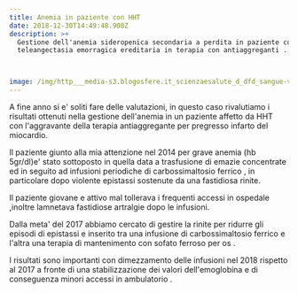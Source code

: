 ```yaml
---
title: Anemia in paziente con HHT
date: 2018-12-30T14:49:48.908Z
description: >+
  Gestione dell'anemia sideropenica secondaria a perdita in paziente con 
  teleangectasia emorragica ereditaria in terapia con antiaggreganti .



image: /img/http___media-s3.blogosfere.it_scienzaesalute_d_dfd_sangue-vena-1.jpg
---
```

A fine anno si e' soliti fare delle valutazioni, in questo caso rivalutiamo i risultati ottenuti nella gestione dell'anemia in un paziente affetto da HHT con l'aggravante della terapia antiaggregante per pregresso infarto del miocardio.

Il paziente giunto alla mia attenzione nel 2014 per grave anemia (hb 5gr/dl)e' stato sottoposto in quella data a trasfusione di emazie concentrate ed in seguito ad infusioni periodiche di carbossimaltosio ferrico , in particolare dopo violente epistassi sostenute da una fastidiosa rinite.

Il paziente giovane e attivo mal tollerava i frequenti accessi in ospedale ,inoltre lamnetava fastidiose artralgie dopo le infusioni.

Dalla meta' del 2017 abbiamo cercato di gestire la rinite per ridurre gli episodi di epistassi e inserito tra una infusione di carbossimaltosio ferrico e l'altra una terapia di mantenimento con sofato ferroso per os .

I risultati sono importanti con dimezzamento delle infusioni nel 2018 rispetto al 2017 a fronte di una stabilizzazione dei valori dell'emoglobina e di conseguenza minori accessi in ambulatorio .
